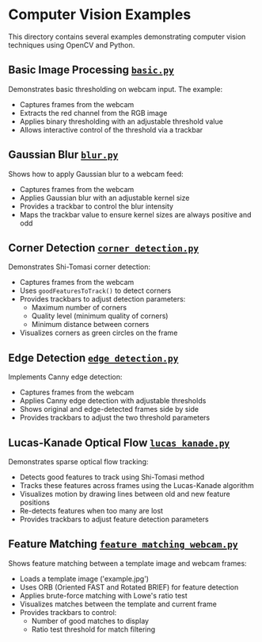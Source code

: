 # Computer Vision Examples

This directory contains several examples demonstrating computer vision techniques using OpenCV and Python.

## Basic Image Processing [`basic.py`](basic.py)
Demonstrates basic thresholding on webcam input. The example:
- Captures frames from the webcam
- Extracts the red channel from the RGB image
- Applies binary thresholding with an adjustable threshold value
- Allows interactive control of the threshold via a trackbar

## Gaussian Blur [`blur.py`](blur.py)
Shows how to apply Gaussian blur to a webcam feed:
- Captures frames from the webcam
- Applies Gaussian blur with an adjustable kernel size
- Provides a trackbar to control the blur intensity
- Maps the trackbar value to ensure kernel sizes are always positive and odd

## Corner Detection [`corner_detection.py`](corner_detection.py)
Demonstrates Shi-Tomasi corner detection:
- Captures frames from the webcam
- Uses `goodFeaturesToTrack()` to detect corners
- Provides trackbars to adjust detection parameters:
  - Maximum number of corners
  - Quality level (minimum quality of corners)
  - Minimum distance between corners
- Visualizes corners as green circles on the frame

## Edge Detection [`edge_detection.py`](edge_detection.py)
Implements Canny edge detection:
- Captures frames from the webcam
- Applies Canny edge detection with adjustable thresholds
- Shows original and edge-detected frames side by side
- Provides trackbars to adjust the two threshold parameters

## Lucas-Kanade Optical Flow [`lucas_kanade.py`](lucas_kanade.py)
Demonstrates sparse optical flow tracking:
- Detects good features to track using Shi-Tomasi method
- Tracks these features across frames using the Lucas-Kanade algorithm
- Visualizes motion by drawing lines between old and new feature positions
- Re-detects features when too many are lost
- Provides trackbars to adjust feature detection parameters

## Feature Matching [`feature_matching_webcam.py`](feature_matching_webcam.py)
Shows feature matching between a template image and webcam frames:
- Loads a template image ('example.jpg')
- Uses ORB (Oriented FAST and Rotated BRIEF) for feature detection
- Applies brute-force matching with Lowe's ratio test
- Visualizes matches between the template and current frame
- Provides trackbars to control:
  - Number of good matches to display
  - Ratio test threshold for match filtering
